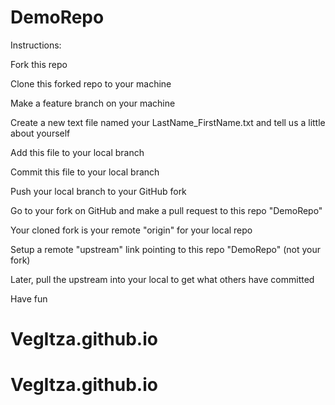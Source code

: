 # DemoRepo

Instructions:

Fork this repo

Clone this forked repo to your machine

Make a feature branch on your machine

Create a new text file named your LastName_FirstName.txt and tell us a little about yourself

Add this file to your local branch

Commit this file to your local branch

Push your local branch to your GitHub fork

Go to your fork on GitHub and make a pull request to this repo "DemoRepo"

Your cloned fork is your remote "origin" for your local repo

Setup a remote "upstream" link pointing to this repo "DemoRepo" (not your fork)

Later, pull the upstream into your local to get what others have committed

Have fun


# VegItza.github.io
# VegItza.github.io
